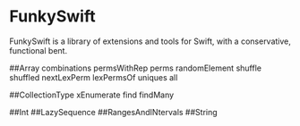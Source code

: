 # FunkySwift

FunkySwift is a library of extensions and tools for Swift, with a conservative, functional bent.

##Array
combinations
permsWithRep
perms
randomElement
shuffle
shuffled
nextLexPerm
lexPermsOf
uniques
all

##CollectionType
xEnumerate
find
findMany

##Int
##LazySequence
##RangesAndINtervals
##String